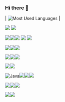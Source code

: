 ### Hi there 👋

| ![Most Used Languages](https://github-stats.jinliming2.com/api/top-langs/?username=IgorTrifunovic&layout=compact&bg_color=transparent&title_color=abd200&text_color=3fb950&hide_border=1&langs_count=10&exclude_repo=RTL8822CE-driver,BiliBili-UWP) | 
<!--
![GitHub Stats](https://github-stats.jinliming2.com/api?username=IgorTrifunovic&show_icons=true&count_private=true&hide_title=true&bg_color=transparent&title_color=abd200&text_color=3fb950&icon_color=abd200&hide_border=1&line_height=33) |
-->

<!--
**IgorTrifunovic/IgorTrifunovic** is a ✨ _special_ ✨ repository because its `README.md` (this file) appears on your GitHub profile.

Here are some ideas to get you started:

- 🔭 I’m currently working on ...
- 🌱 I’m currently learning ...
- 👯 I’m looking to collaborate on ...
- 🤔 I’m looking for help with ...
- 💬 Ask me about ...
- 📫 How to reach me: ...
- 😄 Pronouns: ...
- ⚡ Fun fact: ...
-->
<!--     POREDJAJ BEDZEVE PO RELEVANTNOSTI, DODAJ DOCKER
-->
<!--
<img src="https://github-readme-stats.vercel.app/api/top-langs/?username=IgorTrifunovic&theme=blue-green&count-private=true"/>

<img src="https://github-readme-streak-stats.herokuapp.com/?user=IgorTrifunovic"/>
-->



<!--Jira, Git, -->
<img src="https://img.shields.io/badge/Jira-0052CC?style=for-the-badge&logo=Jira&logoColor=white"/> <img src="https://img.shields.io/badge/GIT-E44C30?style=for-the-badge&logo=git&logoColor=white"/>

<!-- DynamoDB, MongoDB, PostgreSQL, Postman, -->
<img src="https://img.shields.io/badge/Amazon%20DynamoDB-4053D6?style=for-the-badge&logo=Amazon%20DynamoDB&logoColor=white"/><img src="https://img.shields.io/badge/MongoDB-4EA94B?style=for-the-badge&logo=mongodb&logoColor=white"/><img src="https://img.shields.io/badge/PostgreSQL-316192?style=for-the-badge&logo=postgresql&logoColor=white"/>
<img src="https://img.shields.io/badge/Postman-FF6C37?style=for-the-badge&logo=Postman&logoColor=white"/>
<img src="https://img.shields.io/badge/npm-CB3837?style=for-the-badge&logo=npm&logoColor=white"/>

<!--VSCode, PyCharm, IntelliJ -->
<img src="https://img.shields.io/badge/VSCode-0078D4?style=for-the-badge&logo=visual%20studio%20code&logoColor=white"/><img src="https://img.shields.io/badge/PyCharm-000000.svg?&style=for-the-badge&logo=PyCharm&logoColor=white"/><img src="https://img.shields.io/badge/IntelliJ_IDEA-000000.svg?style=for-the-badge&logo=intellij-idea&logoColor=white"/>

<!--HTML5, json, SE, -->
<img src="https://img.shields.io/badge/HTML5-E34F26?style=for-the-badge&logo=html5&logoColor=white"/><img src="https://img.shields.io/badge/json-5E5C5C?style=for-the-badge&logo=json&logoColor=white"/><img src="https://img.shields.io/badge/Selenium-43B02A?style=for-the-badge&logo=Selenium&logoColor=white"/>

<!--Jenkins, GA, -->
<img src="https://img.shields.io/badge/Jenkins-D24939?style=for-the-badge&logo=Jenkins&logoColor=white"/><img src="https://img.shields.io/badge/Google%20Analytics-E37400?style=for-the-badge&logo=google%20analytics&logoColor=white"/>

<!--Java, JS, Python, Go, -->
![Java](https://img.shields.io/badge/java-%23ED8B00.svg?style=for-the-badge&logo=java&logoColor=white)<img src="https://img.shields.io/badge/JavaScript-323330?style=for-the-badge&logo=javascript&logoColor=F7DF1E"/><img src="https://img.shields.io/badge/Python-FFD43B?style=for-the-badge&logo=python&logoColor=blue"/><img src="https://img.shields.io/badge/Go-00ADD8?style=for-the-badge&logo=go&logoColor=white"/>

<!--Linux, Win, MacOs, -->
<img src="https://img.shields.io/badge/Linux-FCC624?style=for-the-badge&logo=linux&logoColor=black"/><img src="https://img.shields.io/badge/Windows-0078D6?style=for-the-badge&logo=windows&logoColor=white"/><img src="https://img.shields.io/badge/mac%20os-000000?style=for-the-badge&logo=apple&logoColor=white"/>

<!--iTerm2, PowerShell, -->
<img src="https://img.shields.io/badge/iTerm2-000000?style=for-the-badge&logo=iterm2&logoColor=white"/><img src="https://img.shields.io/badge/powershell-5391FE?style=for-the-badge&logo=powershell&logoColor=white"/>




